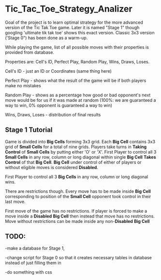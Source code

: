 # Tic_Tac_Toe_Strategy_Analizer

Goal of the project is to learn optimal strategy for the more advanced version of the Tic Tak Toe game. Later it is named "Stage 1" though googling 'ultimate tik tak toe' shows this evact version.
Classic 3x3 version ('Stage 0") has been done as a warm-up.

While playing the game, list of all possible moves with their properties is provided from database.

Properties are: Cell's ID, Perfect Play, Random Play, Wins, Draws, Loses.

Cell's ID - just an ID or Coordinates (same thing here)

Perfect Play - shows what the result of the game will be if both players make no mistakes

Random Play - shows as a percentage how good or bad opponent's next move would be for us if it was made at random (100%: we are guaranteed a way to win, 0% opponent is guaranteed a way to win)

Wins, Draws, Loses - distribution of final results


<h2>Stage 1 Tutorial</h2>

Game is divided into <b>Big Cells</b> forming 3x3 grid. Each <b>Big Cell</b> contains 3x3 grid of <b>Small Cells</b> for a total of nine grids.
Players take turns in <b>Taking Control</b> of <b>Small Cells</b> by putting either 'O' or 'X'.
First Player to control all 3 <b>Small Cells</b> in any row, column or long diagonal within single <b>Big Cell</b> <b>Takes Control</b> of that <b>Big Cell</b>.
<b>Big Cell</b> under control of either of players or without eligible moves is considered <b>Disabled</b>.

First Player to control all 3 <b>Big Cells</b> in any row, column or long diagonal wins.

There are restrictions though.
Every move has to be made inside <b>Big Cell</b> corresponding to position of the <b>Small Cell</b> opponent took control in their last move.

First move of the game has no restrictions.
If player is forced to make a move inside a <b>Disabled</b> <b>Big Cell</b> then instead that move has no restrictions.
Move without restrictions can be made inside any non-<b>Disabled</b> <b>Big Cell</b>

<h2>TODO:</h2>

-make a database for Stage 1,

-change script for Stage 0 so that it creates necessary tables in database instead of just filling them in

-do something with css
